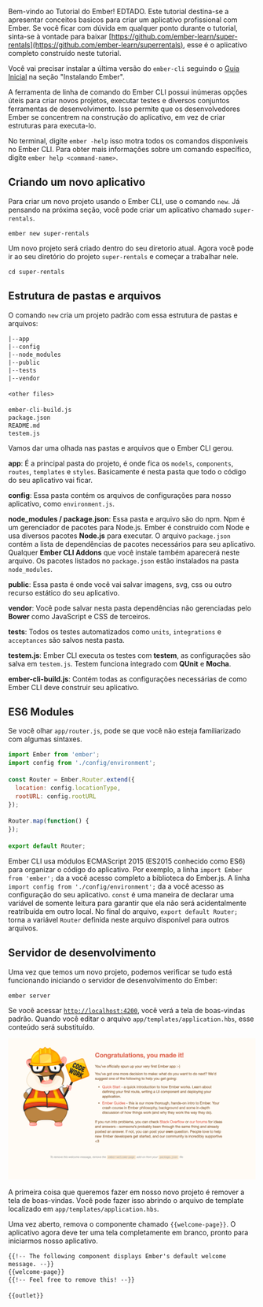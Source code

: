 Bem-vindo ao Tutorial do Ember!
EDTADO. Este tutorial destina-se a apresentar conceitos basicos para criar um aplicativo profissional com Ember.
Se você ficar com dúvida em qualquer ponto durante o tutorial, sinta-se à vontade para baixar [https://github.com/ember-learn/super-rentals](https://github.com/ember-learn/superrentals), esse é o aplicativo completo construído neste tutorial.

Você vai precisar instalar a última versão do `ember-cli` seguindo o [Guia Inicial](../../getting-started/quick-start/#toc_instalando-o-ember) na seção "Instalando Ember".

A ferramenta de linha de comando do Ember CLI possui inúmeras opções úteis para criar novos projetos, executar testes e diversos conjuntos ferramentas de desenvolvimento.
Isso permite que os desenvolvedores Ember se concentrem na construção do aplicativo, em vez de criar estruturas para executa-lo.

No terminal, digite `ember -help` isso motra todos os comandos disponíveis no Ember CLI. Para obter mais informações sobre um comando específico, digite `ember help <command-name>`.

## Criando um novo aplicativo

Para criar um novo projeto usando o Ember CLI, use o comando `new`. Já pensando na próxima seção, você pode criar um aplicativo chamado `super-rentals`.

```shell
ember new super-rentals
```
Um novo projeto será criado dentro do seu diretorio atual. Agora você pode ir ao seu diretório do projeto `super-rentals` e começar a trabalhar nele.

```shell
cd super-rentals
```

## Estrutura de pastas e arquivos

O comando `new` cria um projeto padrão com essa estrutura de pastas e arquivos:

```text
|--app
|--config
|--node_modules
|--public
|--tests
|--vendor

<other files>

ember-cli-build.js
package.json
README.md
testem.js
```

Vamos dar uma olhada nas pastas e arquivos que o Ember CLI gerou.

**app**: É a principal pasta do projeto, é onde fica os `models`, `components`, `routes`, `templates` e `styles`. Basicamente é nesta pasta que todo o código do seu aplicativo vai ficar.

**config**: Essa pasta contém os arquivos de configurações para nosso aplicativo, como `environment.js`.

**node_modules / package.json**: Essa pasta e arquivo são do npm. Npm é um gerenciador de pacotes para Node.js.
Ember é construído com Node e usa diversos pacotes **Node.js** para executar. O arquivo `package.json` contém a lista de dependências de pacotes necessários para seu aplicativo. Qualquer **Ember CLI Addons** que você instale também aparecerá neste arquivo. Os pacotes listados no `package.json` estão instalados na pasta `node_modules`.

**public**: Essa pasta é onde você vai salvar imagens, svg, css ou outro recurso estático do seu aplicativo.

**vendor**: Você pode salvar nesta pasta dependências não gerenciadas pelo **Bower** como JavaScript e CSS de terceiros.

**tests**: Todos os testes automatizados como `units`, `integrations` e `acceptances` são salvos nesta pasta.

**testem.js**: Ember CLI executa os testes com **testem**, as configurações são salva em `testem.js`. Testem funciona integrado com **QUnit** e **Mocha**.

**ember-cli-build.js**: Contém todas as configurações necessárias de como Ember CLI deve construir seu aplicativo.

## ES6 Modules

Se você olhar `app/router.js`, pode se que você não esteja familiarizado com algumas sintaxes.

```app/router.js
import Ember from 'ember';
import config from './config/environment';

const Router = Ember.Router.extend({
  location: config.locationType,
  rootURL: config.rootURL
});

Router.map(function() {
});

export default Router;
```

Ember CLI usa módulos ECMAScript 2015 (ES2015 conhecido como ES6) para organizar o código do aplicativo.
Por exemplo, a linha `import Ember from 'ember';` da a você acesso completo a biblioteca do Ember.js. A linha `import config from './config/environment';` da a você acesso as configuração do seu aplicativo. `const` é uma maneira de declarar uma variável de somente leitura para garantir que ela não será acidentalmente reatribuída em outro local. No final do arquivo, `export default Router;` torna a variável `Router` definida neste arquivo disponível para outros arquivos.

## Servidor de desenvolvimento

Uma vez que temos um novo projeto, podemos verificar se tudo está funcionando iniciando o servidor de desenvolvimento do Ember:

```shell
ember server
```
Se você acessar [`http://localhost:4200`](http://localhost:4200), você verá a tela de boas-vindas padrão.
Quando você editar o arquivo `app/templates/application.hbs`, esse conteúdo será substituído.

![default welcome screen](../../images/ember-cli/default-welcome-page.png)

A primeira coisa que queremos fazer em nosso novo projeto é remover a tela de boas-vindas.
Você pode fazer isso abrindo o arquivo de template localizado em `app/templates/application.hbs`.

Uma vez aberto, remova o componente chamado `{{welcome-page}}`.
O aplicativo agora deve ter uma tela completamente em branco, pronto para iniciarmos nosso aplicativo.

```app/templates/application.hbs{-1,-2,-3}
{{!-- The following component displays Ember's default welcome message. --}}
{{welcome-page}}
{{!-- Feel free to remove this! --}}

{{outlet}}
```
